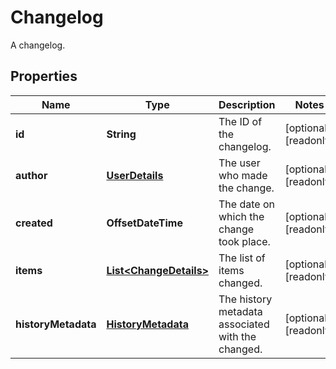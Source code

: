 

# Changelog

A changelog.
## Properties

Name | Type | Description | Notes
------------ | ------------- | ------------- | -------------
**id** | **String** | The ID of the changelog. |  [optional] [readonly]
**author** | [**UserDetails**](UserDetails.md) | The user who made the change. |  [optional] [readonly]
**created** | **OffsetDateTime** | The date on which the change took place. |  [optional] [readonly]
**items** | [**List&lt;ChangeDetails&gt;**](ChangeDetails.md) | The list of items changed. |  [optional] [readonly]
**historyMetadata** | [**HistoryMetadata**](HistoryMetadata.md) | The history metadata associated with the changed. |  [optional] [readonly]



